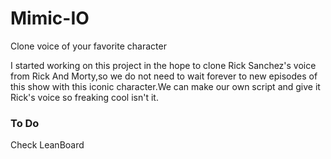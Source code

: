 # Mimic-IO
Clone voice of your favorite character

I started working on this project in the hope to clone Rick Sanchez's voice from Rick And Morty,so we do not need to wait forever to new episodes of this show with this iconic character.We can make our own script and give it Rick's voice so freaking cool isn't it.

### To Do
Check LeanBoard